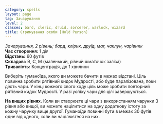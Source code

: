 ```yaml
---
category: spells
layout: page
tag: Зачарування
level: 2
classes: bard, cleric, druid, sorcerer, warlock, wizard
title: Стримування особи [Hold Person]
---
```


_Зачарування, 2 рівень; бард, клірик, друїд, маг, чаклун, чарівник_    
**Час створення:** 1 дія    
**Відстань:** 60 футів    
**Складові:** В, С, М (маленький, рівний шматочок заліза)    
**Тривалість:** Концентрація, до 1 хвилини    

Виберіть гуманоїда, якого ви можете бачити в межах відстані. Ціль повинна зробити рятівний кидок Мудрості, або буде паралізована, поки діють чари. У кінці кожного свого ходу ціль може зробити повторний рятівний кидок Мудрості. У разі успіху чари для цілі завершуються.   

**На вищих рівнях.** Коли ви створюєте ці чари з використанням чарунки 3 рівня або вищої, ви можете націлитися на одну додаткову істоту за кожну чарунку вище другої. Гуманоїди повинні бути в межах 30 футів одне від одного, коли ви націлюєтеся на них. 
